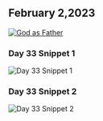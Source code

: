 ## February 2,2023

[![God as Father](https://raw.githubusercontent.com/linusjf/CIAY/main/February/jpgs/Day033.jpg)](https://youtu.be/OTszf9eOiHY "God as Father")

### Day 33 Snippet 1

![Day 33 Snippet 1](https://raw.githubusercontent.com/linusjf/CIAY/refs/heads/main/February/jpgs/Day33Snippet1.jpg)

### Day 33 Snippet 2

![Day 33 Snippet 2](https://raw.githubusercontent.com/linusjf/CIAY/refs/heads/main/February/jpgs/Day33Snippet2.jpg)
